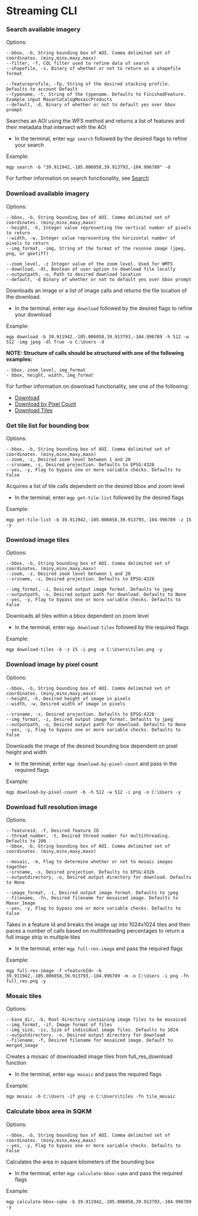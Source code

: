 # Streaming CLI

### Search available imagery
Options:

	--bbox, -b, String bounding box of AOI. Comma delimited set of coordinates. (miny,minx,maxy,maxx)
	--filter, -f, CQL filter used to refine data of search
	--shapefile, -s, Binary of whether or not to return as a shapefile format
	
	--featureprofile, -fp, String of the desired stacking profile. Defaults to account Default
	--typename, -t, String of the typename. Defaults to FinishedFeature. Example input MaxarCatalogMosaicProducts
	--default, -d, Binary of whether or not to default yes over bbox prompt
Searches an AOI using the WFS method and returns a list of features and their metadata that intersect with the AOI

- In the terminal, enter `mgp search` followed by the desired flags to refine your search

Example:

	mgp search -b "39.911942,-105.006058,39.913793,-104.996789" -d
For further information on search functionality, see [Search](../ogc/image_search.md)

### Download available imagery
Options:

	--bbox, -b, String bounding box of AOI. Comma delimited set of coordinates. (miny,minx,maxy,maxx)
	--height, -h, Integer value representing the vertical number of pixels to return
	--width, -w, Integer value representing the horizontal number of pixels to return
	--img_format, -img, String of the format of the resonse image (jpeg, png, or geotiff)
	
	--zoom_level, -z Integer value of the zoom level. Used for WMTS
	--download, -dl, Boolean of user option to download file locally
	--outputpath, -o, Path to desired download location
	--default, -d Binary of whether or not to default yes over bbox prompt
Downloads an image or a list of image calls and returns the file location of the download.

- In the terminal, enter `mgp download` followed by the desired flags to refine your download

Example:

	mgp download -b 39.911942,-105.006058,39.913793,-104.996789 -h 512 -w 512 -img jpeg -dl True -o C:\Users -d
  
**NOTE: Structure of calls should be structured with one of the following examples:**
  
	- bbox, zoom_level, img_format
	- bbox, height, width, img_format

For further information on download functionality, see one of the following:

- [Download](../ogc/download_image.md)
- [Download by Pixel Count](../ogc/download_image_pixel_count.md)
- [Download Tiles](../ogc/download_tiles.md)

### Get tile list for bounding box
Options:

	--bbox, -b, String bounding box of AOI. Comma delimited set of coordinates. (miny,minx,maxy,maxx)
	--zoom, -z, Desired zoom level between 1 and 20
	--srsname, -s, Desired projection. Defaults to EPSG:4326
	--yes, -y, Flag to bypass one or more variable checks. Defaults to False
Acquires a list of tile calls dependent on the desired bbox and zoom level

- In the terminal, enter `mgp get-tile-list` followed by the desired flags

Example:

	mgp get-tile-list -b 39.911942,-105.006058,39.913793,-104.996789 -z 15 -y

### Download image tiles
Options:

	--bbox, -b, String bounding box of AOI. Comma delimited set of coordinates. (miny,minx,maxy,maxx)
	--zoom, -z, Desired zoom level between 1 and 20
	--srsname, -s, Desired projection. Defaults to EPSG:4326
	
	--img_format, -i, Desired output image format. Defaults to jpeg
	--outputpath, -o, Desired output path for download. Defaults to None
	--yes, -y, Flag to bypass one or more variable checks. Defaults to False
Downloads all tiles within a bbox dependent on zoom level

- In the terminal, enter `mgp download-tiles` followed by the required flags

Example:

	mgp download-tiles -b -z 15 -i png -o C:\Users\tiles.png -y
	
### Download image by pixel count
Options:

	--bbox, -b, String bounding box of AOI. Comma delimited set of coordinates. (miny,minx,maxy,maxx)
	--height, -h, Desired height of image in pixels
	--width, -w, Desired width of image in pixels
	
	--srsname, -s, Desired projection. Defaults to EPSG:4326
	--img_format, -i, Desired output image format. Defaults to jpeg
	--outputpath, -o, Desired output path for download. Defaults to None
	--yes, -y, Flag to bypass one or more variable checks. Defaults to False
Downloads the image of the desired bounding box dependent on pixel height and width

- In the terminal, enter `mgp download-by-pixel-count` and pass in the required flags

Example:

	mgp download-by-pixel-count -b -h 512 -w 512 -i png -o C:\Users -y

### Download full resolution image
Options:

	--featureid, -f, Desired feature ID
	--thread_number, -t, Desired thread number for multithreading. Defaults to 100
	--bbox, -b, String bounding box of AOI. Comma delimited set of coordinates. (miny,minx,maxy,maxx)
	
	--mosaic, -m, Flag to determine whether or not to mosaic images together
	--srsname, -s, Desired projection. Defaults to EPSG:4326
	--outputdirectory, -o, Desired output directory for download. Defaults to None
	
	--image_format, -i, Desired output image format. Defaults to jpeg
	--filename, -fn, Desired filename for mosaiced image. Defaults to Maxar_Image
	--yes, -y, Flag to bypass one or more variable checks. Defaults to False
Takes in a feature id and breaks the image up into 1024x1024 tiles and then paces a number of calls based on multithreading percentages to return a full image strip in multiple tiles

- In the terminal, enter `mgp full-res-image` and pass the required flags

Example:

	mgp full-res-image -f <featureId> -b 39.911942,-105.006058,39.913793,-104.996789 -m -o C:\Users -i png -fn full_res.png -y

### Mosaic tiles
Options:

	--base_dir, -b, Root directory containing image files to be mosaiced
	--img_format, -if, Image format of files
	--img_size, -is, Size of individual image files. Defaults to 1024
	--outputdirectory, -o, Desired output directory for download
	--filename, -f, Desired filename for mosaiced image. Default to merged_image
Creates a mosaic of downloaded image tiles from full_res_download function

- In the terminal, enter `mgp mosaic` and pass the required flags

Example:

	mgp mosaic -b C:\Users -if png -o C:\Users\tiles -fn tile_mosaic

### Calculate bbox area in SQKM
Options:

	--bbox, -b, String bounding box of AOI. Comma delimited set of coordinates. (miny,minx,maxy,maxx)
	--yes, -y, Flag to bypass one or more variable checks. Defaults to False
Calculates the area in square kilometers of the bounding box

- In the terminal, enter `mgp calculate-bbox-sqkm` and pass the required flags

Example:

	mgp calculate-bbox-sqkm -b 39.911942,-105.006058,39.913793,-104.996789 -y
